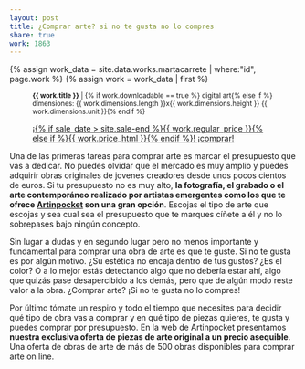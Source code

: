 ```yaml
---
layout: post
title: ¿Comprar arte? si no te gusta no lo compres  
share: true
work: 1863
---
```


{% assign work_data = site.data.works.martacarrete | where:"id", page.work %}
{% assign work = work_data | first %}
<figure class="text-center">
	<div class="padding-artwork-container">
		<div class="embed-container embed-container_4-3">
			<core-image sizing="cover" class="core-image-size" preload fade src="{{ work.featured_src }}"></core-image>	
		</div>
	</div>
	<figcaption>
		<p><small><strong>{{ work.title }}</strong> | {% if work.downloadable == true %} digital art{% else if %} dimensiones: {{ work.dimensions.length }}x{{ work.dimensions.height }} {{ work.dimensions.unit }}{% endif %}</small></p>
		<p><a href="{{ work.permalink }}" class="btn btn-primary btn-lg">¡{% if sale_date > site.sale-end %}{{ work.regular_price }}{% else if %}{{ work.price_html }}{% endif %}! ¡comprar! <i class="fa fa-credit-card"></i></a></p>
	</figcaption>
</figure>

Una de las primeras tareas para comprar arte es marcar el presupuesto que vas a dedicar. No puedes olvidar que el mercado es muy amplio y puedes adquirir obras originales de jovenes creadores desde unos pocos cientos de euros. Si tu presupuesto no es muy alto, **la fotografía, el grabado o el arte contemporáneo realizado por artistas emergentes como los que te ofrece [Artinpocket](http://www.artinpocket.cat/) son una gran opción**. Escojas el tipo de arte que escojas y sea cual sea el presupuesto que te marques cíñete a él y no lo sobrepases bajo ningún concepto.

Sin lugar a dudas y en segundo lugar pero no menos importante y fundamental para comprar una obra de arte es que te guste. Si no te gusta es por algún motivo.  ¿Su estética no encaja dentro de tus gustos? ¿Es el color? O a lo mejor estás detectando algo que no debería estar ahí, algo que quizás pase desapercibido a los demás, pero que de algún modo reste valor a la obra. ¿Comprar arte? ¡Si no te gusta no lo compres!

Por último tómate un respiro y todo el tiempo que necesites para decidir qué tipo de obra vas a comprar y en qué tipo de piezas quieres, te gusta y puedes comprar por presupuesto. En la web de Artinpocket presentamos **nuestra exclusiva oferta de piezas de arte original a un precio asequible**. Una oferta de obras de arte de más de 500 obras disponibles para comprar arte on line.